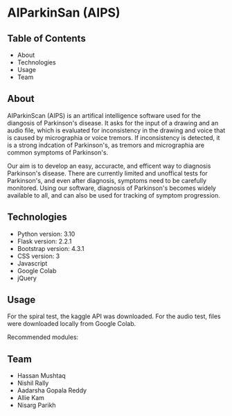 # AIParkinSan (AIPS)

## Table of Contents
* About
* Technologies 
* Usage
* Team

## About
AIParkinScan (AIPS) is an artifical intelligence software used for the diangosis of Parkinson's disease. It asks for the input of a drawing and an audio file, which is  evaluated for inconsistency in the drawing and voice that is caused by micrographia or voice tremors. If inconsistency is detected, it is a strong indcation of Parkinson's, as tremors and micrographia are common symptoms of Parkinson's.

Our aim is to develop an easy, accuracte, and efficent way to diagnosis Parkinson's disease. There are currently limited and unoffical tests for Parkinson's, and even after diagnosis, symptoms need to be carefully monitored. Using our software, diagnosis of Parkinson's becomes widely available to all, and can also be used for tracking of symptom progression.

## Technologies 
* Python version: 3.10
* Flask version: 2.2.1
* Bootstrap version: 4.3.1
* CSS version: 3
* Javascript
* Google Colab 
* jQuery

## Usage

For the spiral test, the kaggle API was downloaded.
For the audio test, files were downloaded locally from Google Colab.

Recommended modules:

## Team
* Hassan Mushtaq
* Nishil Rally
* Aadarsha Gopala Reddy
* Allie Kam
* Nisarg Parikh

